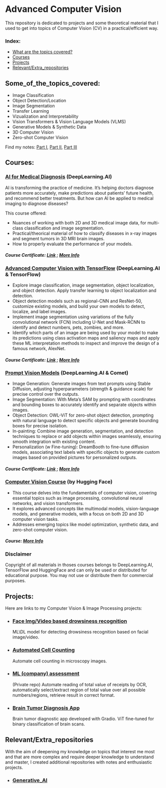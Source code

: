 # Advanced Computer Vision

This repository is dedicated to projects and some theoretical material that I used to get into topics of Computer Vision (CV) in a practical/efficient way.

### Index:
  - [What are the topics covered?](#Some_of_the_topics_covered)
  - [Courses](#Courses)
  - [Projects](#Projects)
  - [Relevant/Extra_repositories](#Relevant/Extra_repositories)

## Some_of_the_topics_covered:
- Image Classification
- Object Detection/Location
- Image Segmentation
- Transfer Learning
- Vizualization and Interpretability
- Vision Transformers & Vision Language Models (VLMS)
- Generative Models & Synthetic Data
- 3D Computer Vision
- Zero-shot Computer Vision

Find my notes: [Part I](https://github.com/AMfeta99/Advanced_Computer_Vision/blob/main/Computer_Vision_HF/Computer_vision_Part_1.pdf), [Part II](https://github.com/AMfeta99/Advanced_Computer_Vision/blob/main/Computer_Vision_HF/Computer_vision_Part_2.pdf), [Part III](https://github.com/AMfeta99/Advanced_Computer_Vision/blob/main/Computer_Vision_HF/Computer_vision_Part_3.pdf)


## Courses:
### [AI for Medical Diagnosis](https://www.coursera.org/learn/ai-for-medical-diagnosis) (DeepLearning.AI) 
AI is transforming the practice of medicine. It’s helping doctors diagnose patients more accurately, make predictions about patients’ future health, and recommend better treatments.
But how can AI be applied to medical imaging to diagnose diseases? 

This course offered:
  - Nuances of working with both 2D and 3D medical image data, for multi-class classification and image segmentation.
  - Practical/theorical material of how to classify diseases in x-ray images and segment tumors in 3D MRI brain images.
  - How to properly evaluate the performance of your models.
##### Course Certificate: [Link](https://www.coursera.org/account/accomplishments/certificate/Y6W58TZVBGA3) ; [More Info](https://www.coursera.org/account/accomplishments/verify/Y6W58TZVBGA3?utm_source=link&utm_medium=certificate&utm_content=cert_image&utm_campaign=pdf_header_button&utm_product=course)


### [Advanced Computer Vision with TensorFlow](https://www.coursera.org/learn/advanced-computer-vision-with-tensorflow/) (DeepLearning.AI & TensorFlow)
  - Explore image classification, image segmentation, object localization, and object detection. Apply transfer learning to object localization and detection.
  - Object detection models such as regional-CNN and ResNet-50, customize existing models, and build your own models to detect, localize, and label images.
  - Implement image segmentation using variations of the fully convolutional network (FCN) including U-Net and Mask-RCNN to identify and detect numbers, pets, zombies, and more.
  - Identify which parts of an image are being used by your model to make its predictions using class activation maps and saliency maps and apply these ML interpretation methods to inspect and improve the design of a famous network, AlexNet.
##### Course Certificate: [Link](https://www.coursera.org/account/accomplishments/certificate/DDXQAQBTVVTA) ;  [More Info](https://www.coursera.org/account/accomplishments/verify/DDXQAQBTVVTA)

### [Prompt Vision Models](https://github.com/AMfeta99/Advanced_Computer_Vision/tree/main/Prompt_Vision_Models) (DeepLearning.AI & Comet)
 - Image Generation: Generate images from text prompts using Stable Diffusion, adjusting hyperparameters (strength & guidance scale) for precise control over the outputs.
 - Image Segmentation: With Meta’s SAM by prompting with coordinates and bounding boxes to accurately identify and separate objects within images.
 - Object Detection: OWL-ViT for zero-shot object detection, prompting with natural language to detect specific objects and generate bounding boxes for precise isolation.
 - In-painting: Combine image generation, segmentation, and detection techniques to replace or add objects within images seamlessly, ensuring smooth integration with existing content.
 - Personalization (w Fine-tuning): DreamBooth to fine-tune diffusion models, associating text labels with specific objects to generate custom images based on provided pictures for personalized outputs.
##### Course Certificate: [Link](https://learn.deeplearning.ai/accomplishments/42188bdb-dfc6-4611-b937-976fd590ed19?usp=sharing) ; [More Info](https://www.deeplearning.ai/short-courses/prompt-engineering-for-vision-models/)

### [Computer Vision Course](https://github.com/AMfeta99/Advanced_Computer_Vision/tree/main/Computer_Vision_HF) (by Hugging Face)
- This course delves into the fundamentals of computer vision, covering essential topics such as image processing, convolutional neural networks, and vision transformers.
- It explores advanced concepts like multimodal models, vision-language models, and generative models, with a focus on both 2D and 3D computer vision tasks.
- Addresses emerging topics like model optimization, synthetic data, and zero-shot computer vision.
#####  Course: [More Info](https://huggingface.co/learn/computer-vision-course/unit0/welcome/welcome)

### Disclaimer
Copyright of all materials in thoses courses belongs to DeepLearning.AI, TensorFlow and HuggingFace and can only be used or distributed for educational purpose. You may not use or distribute them for commercial purposes.

## Projects:
Here are links to my Computer Vision & Image Processing projects: 
- ### [Face Img/Video based drowsiness recognition](https://github.com/AMfeta99/Face-img-video-based-drowsiness-recognition)
   ML\DL model for detecting drowsiness recognition based on facial image/video.
- ### [Automated Cell Counting](https://github.com/AMfeta99/Automated-Cell-Counting_FEUP_AIBI)
  Automate cell counting in microscopy images.
- ### [ML (company) assessment](https://github.com/AMfeta99/Klippa_ML_assessment_AnaSousa) 
  (Private repo) Automate reading of total value of receipts by OCR, automatically select/extract region of total value over all possible numbers/regions, retrieve result in correct format.
- ### [Brain Tumor Diagnosis App](https://github.com/AMfeta99/Advanced_Computer_Vision/tree/main/Computer_Vision_HF/brain_tumor_diagnosis_app_HF)
  Brain tumor diagnostic app developed with Gradio. ViT fine-tuned for binary classification of brain scans.


## Relevant/Extra_repositories
With the aim of deepening my knowledge on topics that interest me most and that are more complex and require deeper knowledge to understand and master, I created additional repositories with notes and enthusiastic projects.
- ### [Generative_AI](https://github.com/AMfeta99/Generative_AI/tree/main)
<!-- - ### [3D_DeepLeaning](https://github.com/AMfeta99/3D_DeepLearning) -->

